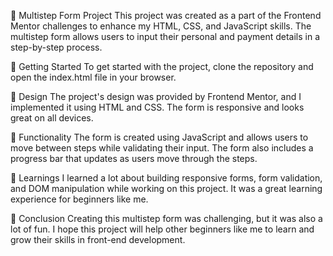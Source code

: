 📝 Multistep Form Project This project was created as a part of the Frontend Mentor challenges to enhance my HTML, CSS, and JavaScript skills. The multistep form allows users to input their personal and payment details in a step-by-step process.

🚀 Getting Started To get started with the project, clone the repository and open the index.html file in your browser.

🎨 Design The project's design was provided by Frontend Mentor, and I implemented it using HTML and CSS. The form is responsive and looks great on all devices.

🔧 Functionality The form is created using JavaScript and allows users to move between steps while validating their input. The form also includes a progress bar that updates as users move through the steps.

📝 Learnings I learned a lot about building responsive forms, form validation, and DOM manipulation while working on this project. It was a great learning experience for beginners like me.

🎉 Conclusion Creating this multistep form was challenging, but it was also a lot of fun. I hope this project will help other beginners like me to learn and grow their skills in front-end development.
